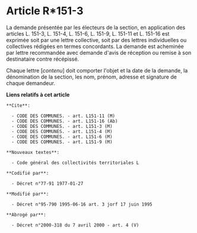 # Article R*151-3

La demande présentée par les électeurs de la section, en application des articles L. 151-3, L. 151-4, L. 151-6, L. 151-9, L.
151-11 et L. 151-16 est exprimée soit par une lettre collective, soit par des lettres individuelles ou collectives rédigées
en termes concordants. La demande est acheminée par lettre recommandée avec demande d'avis de réception ou remise à son
destinataire contre récépissé.

Chaque lettre [*contenu*] doit comporter l'objet et la date de la demande, la dénomination de la section, les nom, prénom,
adresse et signature de chaque demandeur.

**Liens relatifs à cet article**

	**Cite**:

	  - CODE DES COMMUNES. - art. L151-11 (M)
	  - CODE DES COMMUNES. - art. L151-16 (Ab)
	  - CODE DES COMMUNES. - art. L151-3 (M)
	  - CODE DES COMMUNES. - art. L151-4 (M)
	  - CODE DES COMMUNES. - art. L151-6 (M)
	  - CODE DES COMMUNES. - art. L151-9 (M)

	**Nouveaux textes**:

	  - Code général des collectivités territoriales L

	**Codifié par**:

	  - Décret n°77-91 1977-01-27

	**Modifié par**:

	  - Décret n°95-790 1995-06-16 art. 3 jorf 17 juin 1995

	**Abrogé par**:

	  - Décret n°2000-318 du 7 avril 2000 - art. 4 (V)
